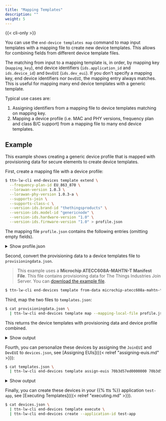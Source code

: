 ```yaml
---
title: "Mapping Templates"
description: ""
weight: 5
---
```


{{< cli-only >}}

You can use the `end-device templates map` command to map input templates with a mapping file to create new device templates. This allows for combining fields from different device template files.

The matching from input to a mapping template is, in order, by mapping key (`mapping_key`), end device identifiers (`ids.application_id` and `ids.device_id`) and `DevEUI` (`ids.dev_eui`). If you don't specify a mapping key, end device identifiers nor `DevEUI`, the mapping entry always matches. This is useful for mapping many end device templates with a generic template.

Typical use cases are:

1. Assigning identifiers from a mapping file to device templates matching on mapping key.
2. Mapping a device profile (i.e. MAC and PHY versions, frequency plan and class B/C support) from a mapping file to many end device templates.

## Example

This example shows creating a generic device profile that is mapped with provisioning data for secure elements to create device templates.

First, create a mapping file with a device profile:

```bash
$ ttn-lw-cli end-devices template extend \
  --frequency-plan-id EU_863_870 \
  --lorawan-version 1.0.3 \
  --lorawan-phy-version 1.0.3-a \
  --supports-join \
  --supports-class-c \
  --version-ids.brand-id "thethingsproducts" \
  --version-ids.model-id "genericnode" \
  --version-ids.hardware-version "1.0" \
  --version-ids.firmware-version "1.0" > profile.json
```

The mapping file `profile.json` contains the following entries (omitting empty fields).

<details><summary>Show profile.json</summary>

```json
{
  "end_device": {
    "version_ids": {
      "brand_id": "thethingsproducts",
      "model_id": "genericnode",
      "hardware_version": "1.0",
      "firmware_version": "1.0"
    },
    "supports_class_c": true,
    "lorawan_version": "1.0.3",
    "lorawan_phy_version": "1.0.3-a",
    "frequency_plan_id": "EU_863_870",
    "supports_join": true
  },
  "field_mask": {
    "paths": [
      "frequency_plan_id",
      "supports_class_c",
      "version_ids.hardware_version",
      "version_ids.model_id",
      "lorawan_phy_version",
      "lorawan_version",
      "supports_join",
      "version_ids.brand_id",
      "version_ids.firmware_version"
    ]
  }
}
```
</details>

Second, convert the provisioning data to a device templates file to `provisioningdata.json`.

>This example uses a **Microchip ATECC608A-MAHTN-T Manifest File**. This file contains provisioning data for The Things Industries Join Server. You can [download the example file](../microchip-atecc608a-mahtn-t-example.json).

```bash
$ ttn-lw-cli end-devices template from-data microchip-atecc608a-mahtn-t --local-file example.json > provisioningdata.json
```

Third, map the two files to `templates.json`:

```bash
$ cat provisioningdata.json \
  | ttn-lw-cli end-devices template map --mapping-local-file profile.json > templates.json
```

This returns the device templates with provisioning data and device profile combined.

<details><summary>Show output</summary>

```json
{
  "end_device": {
    "ids": {
      "application_ids": {

      }
    },
    "created_at": "0001-01-01T00:00:00Z",
    "updated_at": "0001-01-01T00:00:00Z",
    "version_ids": {
      "brand_id": "thethingsproducts",
      "model_id": "genericnode",
      "hardware_version": "1.0",
      "firmware_version": "1.0"
    },
    "supports_class_c": true,
    "lorawan_version": "1.0.3",
    "lorawan_phy_version": "1.0.3-a",
    "frequency_plan_id": "EU_863_870",
    "supports_join": true,
    "provisioner_id": "microchip",
    "provisioning_data": {
        "distributor": {
              "organizationName": "Microchip Technology Inc",
              "organizationalUnitName": "Microchip Direct"
            },
        "groupId": "J2D3YNT8Y8WJDC27",
        "manufacturer": {
              "organizationName": "Microchip Technology Inc",
              "organizationalUnitName": "Secure Products Group"
            },
        "model": "ATECC608A",
        ...
        "uniqueId": "0123d34fb176c66f27",
        "version": 1
      }
  },
  "field_mask": {
    "paths": [
      "lorawan_phy_version",
      "supports_join",
      "frequency_plan_id",
      "lorawan_version",
      "version_ids.hardware_version",
      "version_ids.firmware_version",
      "version_ids.model_id",
      "provisioner_id",
      "provisioning_data",
      "version_ids.brand_id",
      "supports_class_c"
    ]
  }
}
{
  "end_device": {
    "ids": {
      "application_ids": {

      }
    },
    "created_at": "0001-01-01T00:00:00Z",
    "updated_at": "0001-01-01T00:00:00Z",
    "version_ids": {
      "brand_id": "thethingsproducts",
      "model_id": "genericnode",
      "hardware_version": "1.0",
      "firmware_version": "1.0"
    },
    "supports_class_c": true,
    "lorawan_version": "1.0.3",
    "lorawan_phy_version": "1.0.3-a",
    "frequency_plan_id": "EU_863_870",
    "supports_join": true,
    "provisioner_id": "microchip",
    "provisioning_data": {
        "distributor": {
              "organizationName": "Microchip Technology Inc",
              "organizationalUnitName": "Microchip Direct"
            },
        "groupId": "J2D3YNT8Y8WJDC27",
        "manufacturer": {
              "organizationName": "Microchip Technology Inc",
              "organizationalUnitName": "Secure Products Group"
            },
        "model": "ATECC608A",
        ...
        "uniqueId": "012350172871677127",
        "version": 1
      }
  },
  "field_mask": {
    "paths": [
      "version_ids.firmware_version",
      "lorawan_phy_version",
      "provisioner_id",
      "provisioning_data",
      "frequency_plan_id",
      "supports_class_c",
      "version_ids.model_id",
      "supports_join",
      "version_ids.brand_id",
      "lorawan_version",
      "version_ids.hardware_version"
    ]
  }
}
```
</details>

Fourth, you can personalize these devices by assigning the `JoinEUI` and `DevEUI` to `devices.json`, see [Assigning EUIs]({{< relref "assigning-euis.md" >}}):

```bash
$ cat templates.json \
  | ttn-lw-cli end-devices template assign-euis 70b3d57ed0000000 70b3d57ed0000001 > devices.json
```

<details><summary>Show output</summary>

```json
{
  "end_device": {
    "ids": {
      "device_id": "eui-70b3d57ed0000001",
      "application_ids": {

      },
      "dev_eui": "70B3D57ED0000001",
      "join_eui": "70B3D57ED0000000"
    },
    "created_at": "0001-01-01T00:00:00Z",
    "updated_at": "0001-01-01T00:00:00Z",
    "version_ids": {
      "brand_id": "thethingsproducts",
      "model_id": "genericnode",
      "hardware_version": "1.0",
      "firmware_version": "1.0"
    },
    "supports_class_c": true,
    "lorawan_version": "1.0.3",
    "lorawan_phy_version": "1.0.3-a",
    "frequency_plan_id": "EU_863_870",
    "supports_join": true,
    "provisioner_id": "microchip",
    "provisioning_data": {
        "distributor": {
              "organizationName": "Microchip Technology Inc",
              "organizationalUnitName": "Microchip Direct"
            },
        "groupId": "J2D3YNT8Y8WJDC27",
        "manufacturer": {
              "organizationName": "Microchip Technology Inc",
              "organizationalUnitName": "Secure Products Group"
            },
        "model": "ATECC608A",
        ...
        "uniqueId": "0123d34fb176c66f27",
        "version": 1
      }
  },
  "field_mask": {
    "paths": [
      "provisioner_id",
      "ids.device_id",
      "frequency_plan_id",
      "lorawan_phy_version",
      "provisioning_data",
      "ids.dev_eui",
      "supports_join",
      "version_ids.firmware_version",
      "version_ids.hardware_version",
      "version_ids.brand_id",
      "ids.join_eui",
      "lorawan_version",
      "version_ids.model_id",
      "supports_class_c"
    ]
  }
}
{
  "end_device": {
    "ids": {
      "device_id": "eui-70b3d57ed0000002",
      "application_ids": {

      },
      "dev_eui": "70B3D57ED0000002",
      "join_eui": "70B3D57ED0000000"
    },
    "created_at": "0001-01-01T00:00:00Z",
    "updated_at": "0001-01-01T00:00:00Z",
    "version_ids": {
      "brand_id": "thethingsproducts",
      "model_id": "genericnode",
      "hardware_version": "1.0",
      "firmware_version": "1.0"
    },
    "supports_class_c": true,
    "lorawan_version": "1.0.3",
    "lorawan_phy_version": "1.0.3-a",
    "frequency_plan_id": "EU_863_870",
    "supports_join": true,
    "provisioner_id": "microchip",
    "provisioning_data": {
        "distributor": {
              "organizationName": "Microchip Technology Inc",
              "organizationalUnitName": "Microchip Direct"
            },
        "groupId": "J2D3YNT8Y8WJDC27",
        "manufacturer": {
              "organizationName": "Microchip Technology Inc",
              "organizationalUnitName": "Secure Products Group"
            },
        "model": "ATECC608A",
        ...
        "uniqueId": "012350172871677127",
        "version": 1
      }
  },
  "field_mask": {
    "paths": [
      "ids.join_eui",
      "ids.dev_eui",
      "version_ids.firmware_version",
      "provisioning_data",
      "frequency_plan_id",
      "provisioner_id",
      "version_ids.model_id",
      "lorawan_version",
      "ids.device_id",
      "version_ids.brand_id",
      "supports_class_c",
      "version_ids.hardware_version",
      "lorawan_phy_version",
      "supports_join"
    ]
  }
}
```
</details>

Finally, you can create these devices in your {{% tts %}} application `test-app`, see [Executing Templates]({{< relref "executing.md" >}}).

```bash
$ cat devices.json \
  | ttn-lw-cli end-devices template execute \
  | ttn-lw-cli end-devices create --application-id test-app
```
